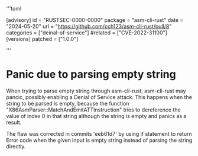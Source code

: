 '''toml

[advisory]
id = "RUSTSEC-0000-0000"
package = "asm-cli-rust"
date = "2024-05-20"
url = "https://github.com/cch123/asm-cli-rust/pull/8"
categories = ["deinal-of-service"]
#related = ["CVE-2022-31100"]
[versions]
patched = ["1.0.0"]

'''


# Panic due to parsing empty string

When trying to parse empty string through asm-cli-rust, asm-cli-rust may pancic, 
possibly enabling a Denial of Service attack. This happens when the string to be 
parsed is empty, because the function "X86AsmParser::MatchAndEmitATTInstruction"
tries to dereference the value of index 0 in that string although the string is empty
and panics as a result.

The flaw was corrected in commits 'eeb61d7' by using if statement to return Error code
when the given input is empty string instead of parsing the string directly.
